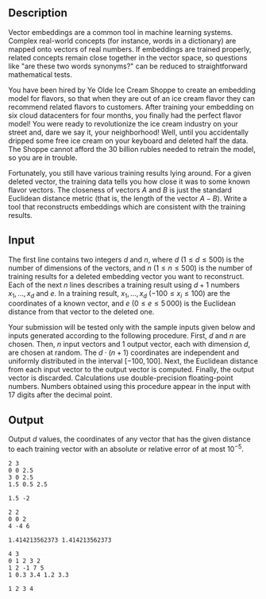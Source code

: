 ## Description

Vector embeddings are a common tool in machine learning systems. Complex real-world concepts (for instance, words in a dictionary) are mapped onto vectors of real numbers. If embeddings are trained properly, related concepts remain close together in the vector space, so questions like "are these two words synonyms?" can be reduced to straightforward mathematical tests.

You have been hired by Ye Olde Ice Cream Shoppe to create an embedding model for flavors, so that when they are out of an ice cream flavor they can recommend related flavors to customers. After training your embedding on six cloud datacenters for four months, you finally had the perfect flavor model! You were ready to revolutionize the ice cream industry on your street and, dare we say it, your neighborhood! Well, until you accidentally dripped some free ice cream on your keyboard and deleted half the data. The Shoppe cannot afford the 30 billion rubles needed to retrain the model, so you are in trouble.

Fortunately, you still have various training results lying around. For a given deleted vector, the training data tells you how close it was to some known flavor vectors. The closeness of vectors $A$ and $B$ is just the standard Euclidean distance metric (that is, the length of the vector $A - B$). Write a tool that reconstructs embeddings which are consistent with the training results.

## Input

The first line contains two integers $d$ and $n$, where $d$ ($1 \leq d \leq 500$) is the number of dimensions of the vectors, and $n$ ($1 \leq n \leq 500$) is the number of training results for a deleted embedding vector you want to reconstruct. Each of the next $n$ lines describes a training result using $d + 1$ numbers $x_1, \dots, x_d$ and $e$. In a training result, $x_1, \dots, x_d$ ($-100 \leq x_i \leq 100$) are the coordinates of a known vector, and $e$ ($0 \leq e \leq 5\,000$) is the Euclidean distance from that vector to the deleted one.

Your submission will be tested only with the sample inputs given below and inputs generated according to the following procedure. First, $d$ and $n$ are chosen. Then, $n$ input vectors and $1$ output vector, each with dimension $d$, are chosen at random. The $d \cdot (n + 1)$ coordinates are independent and uniformly distributed in the interval $[-100,100]$. Next, the Euclidean distance from each input vector to the output vector is computed. Finally, the output vector is discarded. Calculations use double-precision floating-point numbers. Numbers obtained using this procedure appear in the input with $17$ digits after the decimal point.

## Output

Output $d$ values, the coordinates of any vector that has the given distance to each training vector with an absolute or relative error of at most $10^{-5}$.

```input1
2 3
0 0 2.5
3 0 2.5
1.5 0.5 2.5

```

```output1
1.5 -2

```

```input2
2 2
0 0 2
4 -4 6

```

```output2
1.414213562373 1.414213562373

```

```input3
4 3
0 1 2 3 2
1 2 -1 7 5
1 0.3 3.4 1.2 3.3

```

```output3
1 2 3 4

```


